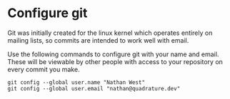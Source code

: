 
# Configure git

Git was initially created for the linux kernel which operates entirely on mailing lists, so
commits are intended to work well with email.

Use the following commands to configure git with your name and email. These will be viewable
by other people with access to your repository on every commit you make.

```
git config --global user.name "Nathan West"
git config --global user.email "nathan@quadrature.dev"
```

